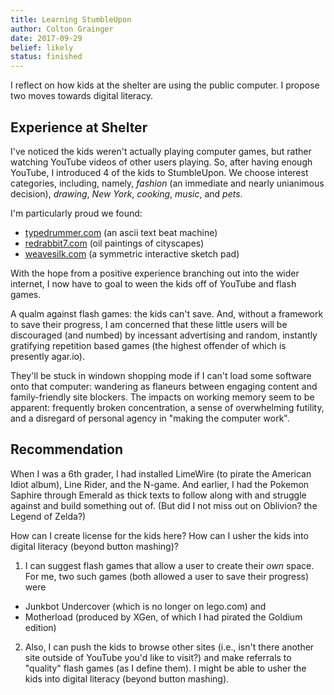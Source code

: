 ```yaml
---
title: Learning StumbleUpon
author: Colton Grainger
date: 2017-09-29
belief: likely
status: finished
---
```


I reflect on how kids at the shelter are using the public computer. I propose two moves towards digital literacy.

## Experience at Shelter

I've noticed the kids weren't actually playing computer games, but rather watching YouTube videos of other users playing. So, after having enough YouTube, I introduced 4 of the kids to StumbleUpon. We choose interest categories, including, namely, *fashion* (an immediate and nearly unianimous decision), *drawing*, *New York*, *cooking*, *music*, and *pets*.

I'm particularly proud we found:

- [typedrummer.com](http://www.typedrummer.com) (an ascii text beat machine)
- [redrabbit7.com](http://redrabbit7.org) (oil paintings of cityscapes)
- [weavesilk.com](http://weavesilk.com) (a symmetric interactive sketch pad)

With the hope from a positive experience branching out into the wider internet, I now have to goal to ween the kids off of YouTube and flash games.

A qualm against flash games: the kids can't save. And, without a framework to save their progress, I am concerned that these little users will be discouraged (and numbed) by incessant advertising and random, instantly gratifying repetition based games (the highest offender of which is presently agar.io). 

They'll be stuck in windown shopping mode if I can't load some software onto that computer: wandering as flaneurs between engaging content and family-friendly site blockers. The impacts on working memory seem to be apparent: frequently broken concentration, a sense of overwhelming futility, and a disregard of personal agency in "making the computer work".

## Recommendation 

When I was a 6th grader, I had installed LimeWire (to pirate the American Idiot album), Line Rider, and the N-game. And earlier, I had the Pokemon Saphire through Emerald as thick texts to follow along with and struggle against and build something out of. (But did I not miss out on Oblivion? the Legend of Zelda?)

How can I create license for the kids here? How can I usher the kids into digital literacy (beyond button mashing)?

1. I can suggest flash games that allow a user to create their *own* space. For me, two such games (both allowed a user to save their progress) were

- Junkbot Undercover (which is no longer on lego.com) and 
- Motherload (produced by XGen, of which I had pirated the Goldium edition)

2. Also, I can push the kids to browse other sites  (i.e., isn't there another site outside of YouTube you'd like to visit?) and make referrals to "quality" flash games (as I define them). I might be able to usher the kids into digital literacy (beyond button mashing).
